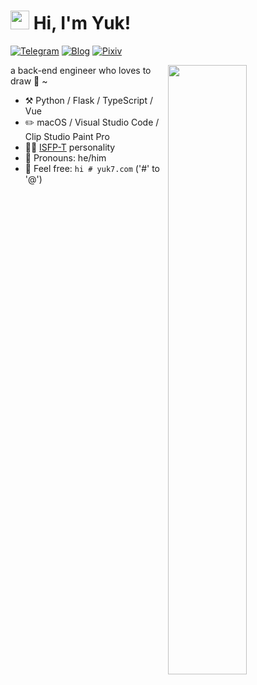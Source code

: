 <h1>
  <img src="https://emojis.slackmojis.com/emojis/images/1531849430/4246/blob-sunglasses.gif?1531849430" width="30"/> 
  Hi, I'm Yuk!
</h1>

[![Telegram](https://img.shields.io/badge/Telegram-%2335495e.svg?&style=for-the-badge&logo=telegram&logoColor=white)](https://t.me/yuk_0v0)
[![Blog](https://img.shields.io/badge/Blog-%23FF5722.svg?&style=for-the-badge&logo=blogger&logoColor=white)](https://blog.yuk7.com)
[![Pixiv](https://img.shields.io/badge/Pixiv-%231DA1F2.svg?&style=for-the-badge&logo=pixiv&logoColor=white)](https://www.pixiv.net/users/73611056)

[<img align="right" width="50%" src="https://bad-apple-github-readme.vercel.app/api?show_bg=1&username=Yuk-0v0&show_icons=true">](https://metrics.lecoq.io/Yuk-0v0?template=classic)

a back-end engineer who loves to draw :art: ~

-   :hammer_and_pick: Python / Flask / TypeScript / Vue
-   :pencil2: macOS / Visual Studio Code / Clip Studio Paint Pro 
-   :man_scientist: [ISFP-T](https://www.16personalities.com/isfp-personality) personality
-   :man: Pronouns: he/him
-   :email: Feel free: `hi # yuk7.com` ('#' to '@')

<!-- --- -->
